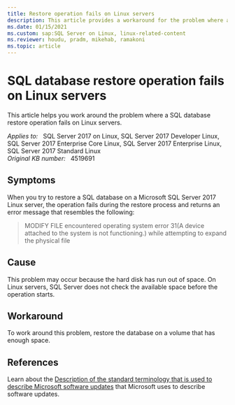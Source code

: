 ```yaml
---
title: Restore operation fails on Linux servers
description: This article provides a workaround for the problem where a SQL database restore operation fails on Linux servers.
ms.date: 01/15/2021
ms.custom: sap:SQL Server on Linux, linux-related-content
ms.reviewer: houdu, pradm, mikehab, ramakoni
ms.topic: article 
---
```

# SQL database restore operation fails on Linux servers

This article helps you work around the problem where a SQL database restore operation fails on Linux servers.

_Applies to:_ &nbsp; SQL Server 2017 on Linux, SQL Server 2017 Developer Linux, SQL Server 2017 Enterprise Core Linux, SQL Server 2017 Enterprise Linux, SQL Server 2017 Standard Linux  
_Original KB number:_ &nbsp; 4519691

## Symptoms

When you try to restore a SQL database on a Microsoft SQL Server 2017 Linux server, the operation fails during the restore process and returns an error message that resembles the following:

> MODIFY FILE encountered operating system error 31(A device attached to the system is not functioning.) while attempting to expand the physical file

## Cause

This problem may occur because the hard disk has run out of space. On Linux servers, SQL Server does not check the available space before the operation starts.

## Workaround

To work around this problem, restore the database on a volume that has enough space.

## References

Learn about the [Description of the standard terminology that is used to describe Microsoft software updates](../../windows-client/deployment/standard-terminology-software-updates.md) that Microsoft uses to describe software updates.
